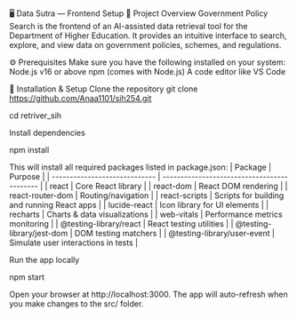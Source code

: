 🖥️ Data Sutra — Frontend Setup
📌 Project Overview
Government Policy Search is the frontend of an AI-assisted data retrieval tool for the Department of Higher Education.
It provides an intuitive interface to search, explore, and view data on government policies, schemes, and regulations.

⚙️ Prerequisites
Make sure you have the following installed on your system:
Node.js
v16 or above
npm
 (comes with Node.js)
A code editor like VS Code

🚀 Installation & Setup
Clone the repository
git clone https://github.com/Anaa1101/sih254.git

cd retriver_sih

Install dependencies

npm install

This will install all required packages listed in package.json:
| Package                       | Purpose                                     |
| ----------------------------- | ------------------------------------------- |
|  react                        | Core React library                          |
|  react-dom                    | React DOM rendering                         |
|  react-router-dom             | Routing/navigation                          |
|  react-scripts                | Scripts for building and running React apps |
|  lucide-react                 | Icon library for UI elements                |
|  recharts                     | Charts & data visualizations                |
|  web-vitals                   | Performance metrics monitoring              |
|  @testing-library/react       | React testing utilities                     |
|  @testing-library/jest-dom    | DOM testing matchers                        |
|  @testing-library/user-event  | Simulate user interactions in tests         |

Run the app locally

npm start

Open your browser at http://localhost:3000.
The app will auto-refresh when you make changes to the src/ folder.
